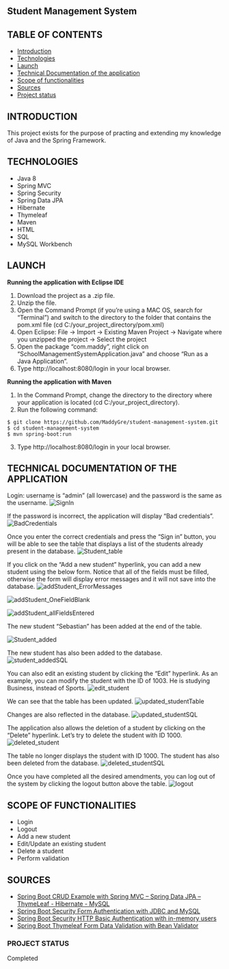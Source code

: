 
## Student Management System

## TABLE OF CONTENTS
* [Introduction](#introduction)
* [Technologies](#technologies)
* [Launch](#launch)
* [Technical Documentation of the application](#technical-documentation-of-the-application)
* [Scope of functionalities](#scope-of-functionalities)
* [Sources](#sources)
* [Project status](#project-status)

## INTRODUCTION
 This project exists for the purpose of practing and extending my knowledge of Java and the Spring Framework. 

## TECHNOLOGIES
- Java 8
- Spring MVC
- Spring Security
- Spring Data JPA
- Hibernate
- Thymeleaf
- Maven
- HTML
- SQL
- MySQL Workbench

## LAUNCH
**Running the application with Eclipse IDE**
1. Download the project as a .zip file.
2. Unzip the file.
3. Open the Command Prompt (if you’re using a MAC OS, search for “Terminal”) and switch to the directory to the folder that contains the pom.xml file (cd  C:/your_project_directory/pom.xml)
4. Open Eclipse: File -> Import -> Existing Maven Project -> Navigate where you unzipped the project -> Select the project
5. Open the package “com.maddy”, right click on “SchoolManagementSystemApplication.java” and choose “Run as a Java Application”. 
6. Type http://localhost:8080/login in your local browser.

**Running the application with Maven**
1. In the Command Prompt, change the directory to the directory where your application is located (cd C:/your_project_directory).
2. Run the following command: 
``` 
$ git clone https://github.com/MaddyGre/student-management-system.git
$ cd student-management-system
$ mvn spring-boot:run
```
3. Type http://localhost:8080/login in your local browser.

## TECHNICAL DOCUMENTATION OF THE APPLICATION
Login: username is “admin” (all lowercase) and the password is the same as the username. 
![SignIn](https://user-images.githubusercontent.com/45042001/111651980-99fefd00-87fe-11eb-8538-ff592635dece.PNG)

If the password is incorrect, the application will display “Bad credentials”.
![BadCredentials](https://user-images.githubusercontent.com/45042001/111651920-8fdcfe80-87fe-11eb-8bbb-28759c545e52.PNG)

Once you enter the correct credentials and press the “Sign in” button, you will be able to see the table that displays a list of the students already present in the database.
![Student_table](https://user-images.githubusercontent.com/45042001/111652009-a08d7480-87fe-11eb-9744-754f60382fbd.PNG)

If you click on the “Add a new student” hyperlink, you can add a new student using the below form. Notice that all of the fields must be filled, otherwise the form will display error messages and it will not save into the database.
![addStudent_ErrorMessages](https://user-images.githubusercontent.com/45042001/111651905-8d7aa480-87fe-11eb-9a3f-b7983aa00dd0.PNG)

![addStudent_OneFieldBlank](https://user-images.githubusercontent.com/45042001/111651911-8eabd180-87fe-11eb-839f-692b7be969bb.PNG)

![addStudent_allFieldsEntered](https://user-images.githubusercontent.com/45042001/111651899-8c497780-87fe-11eb-8b89-94020dbb5088.PNG)

The new student “Sebastian” has been added at the end of the table.

![Student_added](https://user-images.githubusercontent.com/45042001/111651993-9c615700-87fe-11eb-9274-080c4e24ac34.PNG)

The new student has also been added to the database.
![student_addedSQL](https://user-images.githubusercontent.com/45042001/111652002-9ec3b100-87fe-11eb-8c69-d8d7534569d7.PNG)

You can also edit an existing student by clicking the “Edit” hyperlink.
As an example, you can modify the student with the ID of 1003. He is studying Business, instead of Sports.
![edit_student](https://user-images.githubusercontent.com/45042001/111651954-953a4900-87fe-11eb-9690-52879341df63.PNG)

We can see that the table has been updated.
![updated_studentTable](https://user-images.githubusercontent.com/45042001/111652030-a420fb80-87fe-11eb-97d1-7dcd79df5799.PNG)

Changes are also reflected in the database.
![updated_studentSQL](https://user-images.githubusercontent.com/45042001/111652017-a2573800-87fe-11eb-9156-cc57137d600f.PNG)

The application also allows the deletion of a student by clicking on the “Delete” hyperlink. Let’s try to delete the student with ID 1000. 
![deleted_student](https://user-images.githubusercontent.com/45042001/111651930-91a6c200-87fe-11eb-8d9e-13863eaefafb.PNG)

The table no longer displays the student with ID 1000. The student has also been deleted from the database. 
![deleted_studentSQL](https://user-images.githubusercontent.com/45042001/111651935-92d7ef00-87fe-11eb-8ad2-b573ce01182e.PNG)

Once you have completed all the desired amendments, you can log out of the system by clicking the logout button above the table.
![logout](https://user-images.githubusercontent.com/45042001/111651963-979ca300-87fe-11eb-9439-04ef6242e662.PNG)

## SCOPE OF FUNCTIONALITIES
- Login
- Logout
- Add a new student
- Edit/Update an existing student
- Delete a student
- Perform validation
## SOURCES
- [Spring Boot CRUD Example with Spring MVC – Spring Data JPA – ThymeLeaf - Hibernate - MySQL](https://www.codejava.net/frameworks/spring-boot/spring-boot-crud-example-with-spring-mvc-spring-data-jpa-thymeleaf-hibernate-mysql)
- [Spring Boot Security Form Authentication with JDBC and MySQL](https://www.codejava.net/frameworks/spring-boot/form-authentication-with-jdbc-and-mysql)
- [Spring Boot Security HTTP Basic Authentication with in-memory users](https://www.codejava.net/frameworks/spring-boot/http-basic-authentication-with-in-memory-users)
- [Spring Boot Thymeleaf Form Data Validation with Bean Validator](https://stackabuse.com/spring-boot-thymeleaf-form-data-validation-with-bean-validator/)

### PROJECT STATUS
Completed










